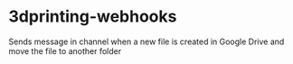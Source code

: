 # 3dprinting-webhooks

Sends message in channel when a new file is created in Google Drive and move the file to another folder

